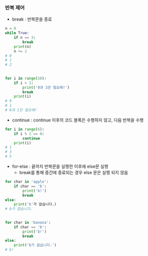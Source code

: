 ### 반복 제어

- break : 반복문을 종료

```python
n = 0
while True:
    if n == 3:
        break
    print(n)
    n += 1
# 0
# 1
# 2
    
    
for i in range(10):
    if i > 1:
        print('0과 1만 필요해!')
        break
    print(i)
# 0
# 1
# 0과 1만 필요해!
```



- continue : continue 이후의 코드 블록은 수행하지 않고, 다음 반복을 수행

```python
for i in range(6):
    if i % 2 == 0:
        continue
    print(i)
# 1
# 3
# 5
```



- for-else : 끝까지 반복문을 실행한 이후에 else문 실행
  - break를 통해 중간에 종료되는 경우 else 문은 실행 되지 않음

```python
for char in 'apple':
    if char == 'b':
        print('b!')
        break
else:
    print('b'가 없습니다.)
# b가 없습니다.
    
    
for char in 'banana':
    if char == 'b':
        print('b!')
        break
else:
    print('b가 없습니다.')
# b!
```

